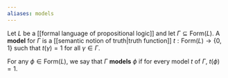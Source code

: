 ```yaml
---
aliases: models
---
```

Let $L$ be a [[formal language of propositional logic]] and let $\Gamma\subseteq \text{Form}(L)$. A **model** for $\Gamma$ is a [[semantic notion of truth|truth function]] $t:\text{Form}(L) \to \{0,1\}$ such that $t(\gamma) = 1$ for all $\gamma\in \Gamma$. 

For any $\phi \in \text{Form}(L)$, we say that $\Gamma$ **models** $\phi$ if for every model $t$ of $\Gamma$, $t(\phi) = 1$. 